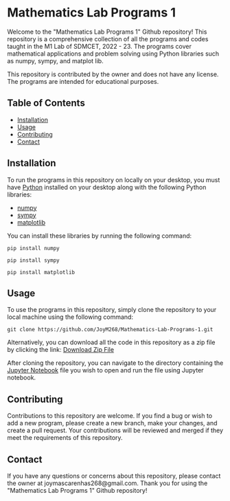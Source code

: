 <!DOCTYPE html>
<html>
<body>
	<h1>Mathematics Lab Programs 1</h1>
	<p>Welcome to the "Mathematics Lab Programs 1" Github repository! This repository is a comprehensive collection of all the programs and codes taught in the M1 Lab of SDMCET, 2022 - 23. The programs cover mathematical applications and problem solving using Python libraries such as numpy, sympy, and matplot lib.</p>
	<p>This repository is contributed by the owner and does not have any license. The programs are intended for educational purposes.</p>
	<h2>Table of Contents</h2>
	<ul>
		<li><a href="#installation">Installation</a></li>
		<li><a href="#usage">Usage</a></li>
		<li><a href="#contributing">Contributing</a></li>
		<li><a href="#contact">Contact</a></li>
	</ul>
	<h2 id="installation">Installation</h2>
	<p>To run the programs in this repository on locally on your desktop, you must have <a href="https://www.python.org/">Python</a> installed on your desktop along with the following Python libraries:</p>
	<ul>
		<li><a href="https://numpy.org/">numpy</a></li>
		<li><a href="https://www.sympy.org/en/index.html">sympy</a></li>
		<li><a href="https://matplotlib.org/">matplotlib</a></li>
	</ul>
	<p>You can install these libraries by running the following command:</p>
	<pre><code>pip install numpy</code></pre>
  <pre><code>pip install sympy</code></pre>
  <pre><code>pip install matplotlib</code></pre>
	<h2 id="usage">Usage</h2>
	<p>To use the programs in this repository, simply clone the repository to your local machine using the following command:</p>
	<pre><code>git clone https://github.com/JoyM268/Mathematics-Lab-Programs-1.git</code></pre>
	<p>Alternatively, you can download all the code in this repository as a zip file by clicking the link: 
    <a href="https://github.com/JoyM268/Mathematics-Lab-Programs-1/archive/refs/heads/main.zip">Download Zip File</a>
  </p>
	<p>After cloning the repository, you can navigate to the directory containing the <a href="https://jupyter.org/">Jupyter Notebook</a> file you wish to open and run the file using Jupyter notebook.</p>
	<h2 id="contributing">Contributing</h2>
	<p>Contributions to this repository are welcome. If you find a bug or wish to add a new program, please create a new branch, make your changes, and create a pull request. Your contributions will be reviewed and merged if they meet the requirements of this repository.</p>
	<h2 id="contact">Contact</h2>
	<p>If you have any questions or concerns about this repository, please contact the owner at joymascarenhas268@gmail.com. Thank you for using the "Mathematics Lab Programs 1" Github repository!</p>
